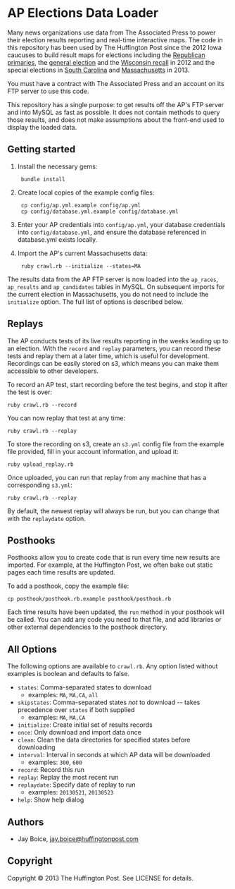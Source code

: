 # AP Elections Data Loader

Many news organizations use data from The Associated Press to power their election results reporting and real-time interactive maps. The code in this repository has been used by The Huffington Post since the 2012 Iowa caucuses to build result maps for elections including the [Republican primaries](http://elections.huffingtonpost.com/2012/primaries), the [general election](http://elections.huffingtonpost.com/2012/results) and the [Wisconsin recall](http://elections.huffingtonpost.com/2012/wisconsin-recall-results) in 2012 and the special elections in [South Carolina](http://elections.huffingtonpost.com/2013/mark-sanford-vs-elizabeth-colbert-busch-sc1) and [Massachusetts](http://elections.huffingtonpost.com/2013/massachusetts-senate-results) in 2013.

You must have a contract with The Associated Press and an account on its FTP server to use this code.

This repository has a single purpose: to get results off the AP's FTP server and into MySQL as fast as possible. It does not contain methods to query those results, and does not make assumptions about the front-end used to display the loaded data.


## Getting started

1. Install the necessary gems:

		bundle install

2. Create local copies of the example config files:

		cp config/ap.yml.example config/ap.yml
		cp config/database.yml.example config/database.yml

3. Enter your AP credentials into `config/ap.yml`, your database credentials into `config/database.yml`, and ensure the database referenced in database.yml exists locally.

4. Import the AP's current Massachusetts data:

		ruby crawl.rb --initialize --states=MA

The results data from the AP FTP server is now loaded into the `ap_races`, `ap_results` and `ap_candidates` tables in MySQL. On subsequent imports for the current election in Massachusetts, you do not need to include the `initialize` option. The full list of options is described below.

## Replays

The AP conducts tests of its live results reporting in the weeks leading up to an election. With the `record` and `replay` parameters, you can record these tests and replay them at a later time, which is useful for development. Recordings can be easily stored on s3, which means you can make them accessible to other developers.

To record an AP test, start recording before the test begins, and stop it after the test is over:

	ruby crawl.rb --record

You can now replay that test at any time:

	ruby crawl.rb --replay

To store the recording on s3, create an `s3.yml` config file from the example file provided, fill in your account information, and upload it:

	ruby upload_replay.rb

Once uploaded, you can run that replay from any machine that has a corresponding `s3.yml`:

	ruby crawl.rb --replay

By default, the newest replay will always be run, but you can change that with the `replaydate` option.

## Posthooks

Posthooks allow you to create code that is run every time new results are imported. For example, at the Huffington Post, we often bake out static pages each time results are updated.

To add a posthook, copy the example file:

	cp posthook/posthook.rb.example posthook/posthook.rb

Each time results have been updated, the `run` method in your posthook will be called. You can add any code you need to that file, and add libraries or other external dependencies to the posthook directory.

## All Options

The following options are available to `crawl.rb`. Any option listed without examples is boolean and defaults to false.

- `states`: Comma-separated states to download
    - examples: `MA`, `MA,CA`, `all`
- `skipstates`: Comma-separated states *not* to download -- takes precedence over `states` if both supplied
    - examples: `MA`, `MA,CA`
- `initialize`: Create initial set of results records
- `once`: Only download and import data once
- `clean`: Clean the data directories for specified states before downloading
- `interval`: Interval in seconds at which AP data will be downloaded
    - examples: `300`, `600`
- `record`: Record this run
- `replay`: Replay the most recent run
- `replaydate`: Specify date of replay to run
    - examples: `20130521`, `20130523`
- `help`: Show help dialog

## Authors

- Jay Boice, jay.boice@huffingtonpost.com

## Copyright

Copyright &copy; 2013 The Huffington Post. See LICENSE for details.
